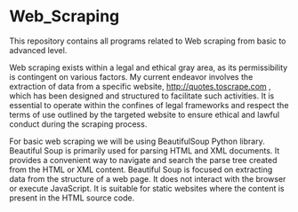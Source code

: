 # Web_Scraping
This repository contains all programs related to Web scraping from basic to advanced level.

Web scraping exists within a legal and ethical gray area, as its permissibility is contingent on various factors. My current endeavor involves the extraction of data from a specific website, http://quotes.toscrape.com , which has been designed and structured to facilitate such activities. It is essential to operate within the confines of legal frameworks and respect the terms of use outlined by the targeted website to ensure ethical and lawful conduct during the scraping process.

For basic web scraping we will be using BeautifulSoup Python library. 
Beautiful Soup is primarily used for parsing HTML and XML documents. It provides a convenient way to navigate and search the parse tree created from the HTML or XML content.
Beautiful Soup is focused on extracting data from the structure of a web page. It does not interact with the browser or execute JavaScript. It is suitable for static websites where the content is present in the HTML source code.
